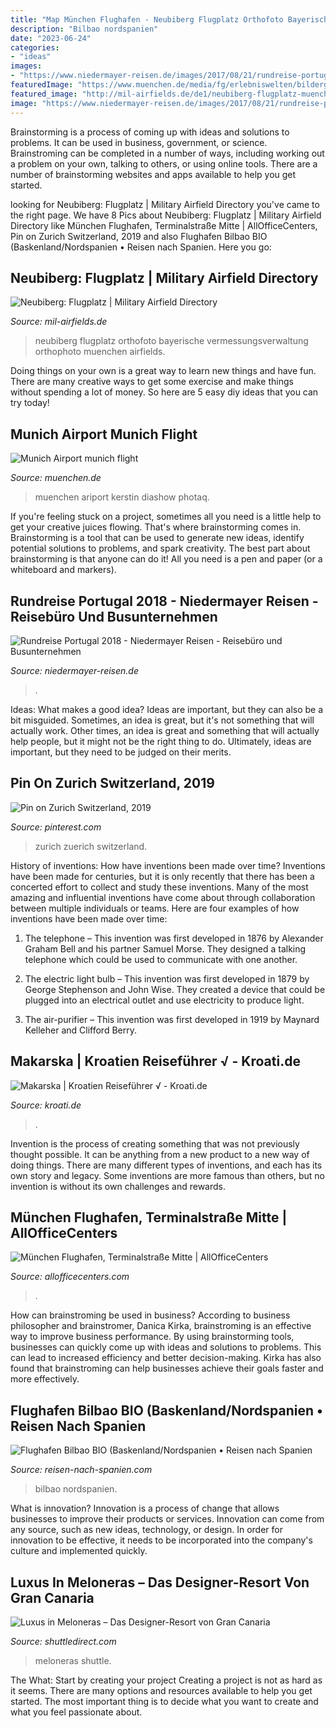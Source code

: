 ```yaml
---
title: "Map München Flughafen - Neubiberg Flugplatz Orthofoto Bayerische Vermessungsverwaltung Orthophoto Muenchen Airfields"
description: "Bilbao nordspanien"
date: "2023-06-24"
categories:
- "ideas"
images:
- "https://www.niedermayer-reisen.de/images/2017/08/21/rundreise-portugal-2018-map.jpg"
featuredImage: "https://www.muenchen.de/media/fg/erlebniswelten/bildergalerien/bilder_flughafen_muenchen/img/04.jpg"
featured_image: "http://mil-airfields.de/de1/neubiberg-flugplatz-muenchen/2015-orthophoto.jpg"
image: "https://www.niedermayer-reisen.de/images/2017/08/21/rundreise-portugal-2018-map.jpg"
---
```



Brainstorming is a process of coming up with ideas and solutions to problems. It can be used in business, government, or science. Brainstroming can be completed in a number of ways, including working out a problem on your own, talking to others, or using online tools. There are a number of brainstorming websites and apps available to help you get started.

	

		
looking for Neubiberg: Flugplatz | Military Airfield Directory you've came to the right page. We have 8 Pics about Neubiberg: Flugplatz | Military Airfield Directory like München Flughafen, Terminalstraße Mitte | AllOfficeCenters, Pin on Zurich Switzerland, 2019 and also Flughafen Bilbao BIO (Baskenland/Nordspanien • Reisen nach Spanien. Here you go:
		
    
## Neubiberg: Flugplatz | Military Airfield Directory

<img loading=lazy src="http://mil-airfields.de/de1/neubiberg-flugplatz-muenchen/2015-orthophoto.jpg" onerror="this.onerror=null;this.src='https://tse1.mm.bing.net/th?id=OIP.02ZqFWko53tobrKMJiIQxAHaFj&amp;pid=15.1';" alt="Neubiberg: Flugplatz | Military Airfield Directory">

_Source: mil-airfields.de_

>neubiberg flugplatz orthofoto bayerische vermessungsverwaltung orthophoto muenchen airfields. 

	

Doing things on your own is a great way to learn new things and have fun. There are many creative ways to get some exercise and make things without spending a lot of money. So here are 5 easy diy ideas that you can try today!

    
## Munich Airport Munich Flight

<img loading=lazy src="https://www.muenchen.de/media/fg/erlebniswelten/bildergalerien/bilder_flughafen_muenchen/img/04.jpg" onerror="this.onerror=null;this.src='https://tse1.mm.bing.net/th?id=OIP.SQWfY5im7ElOE0QUalpvlAHaE7&amp;pid=15.1';" alt="Munich Airport munich flight">

_Source: muenchen.de_

>muenchen ariport kerstin diashow photaq. 

	

If you're feeling stuck on a project, sometimes all you need is a little help to get your creative juices flowing. That's where brainstorming comes in. Brainstorming is a tool that can be used to generate new ideas, identify potential solutions to problems, and spark creativity. The best part about brainstorming is that anyone can do it! All you need is a pen and paper (or a whiteboard and markers).

    
## Rundreise Portugal 2018 - Niedermayer Reisen - Reisebüro Und Busunternehmen

<img loading=lazy src="https://www.niedermayer-reisen.de/images/2017/08/21/rundreise-portugal-2018-map.jpg" onerror="this.onerror=null;this.src='https://tse4.mm.bing.net/th?id=OIP.2zMobUVx-kr8eU95FIydQAHaHr&amp;pid=15.1';" alt="Rundreise Portugal 2018 - Niedermayer Reisen - Reisebüro und Busunternehmen">

_Source: niedermayer-reisen.de_

>. 

	

Ideas: What makes a good idea?
Ideas are important, but they can also be a bit misguided. Sometimes, an idea is great, but it's not something that will actually work. Other times, an idea is great and something that will actually help people, but it might not be the right thing to do. Ultimately, ideas are important, but they need to be judged on their merits.

    
## Pin On Zurich Switzerland, 2019

<img loading=lazy src="https://i.pinimg.com/736x/70/6c/f9/706cf9f992fe640dbf454f6f71b935f3.jpg" onerror="this.onerror=null;this.src='https://tse4.mm.bing.net/th?id=OIP.mYpL_dCSsJMvgiufxQI18wAAAA&amp;pid=15.1';" alt="Pin on Zurich Switzerland, 2019">

_Source: pinterest.com_

>zurich zuerich switzerland. 

	

History of inventions: How have inventions been made over time?
Inventions have been made for centuries, but it is only recently that there has been a concerted effort to collect and study these inventions. Many of the most amazing and influential inventions have come about through collaboration between multiple individuals or teams. Here are four examples of how inventions have been made over time:

1) The telephone – This invention was first developed in 1876 by Alexander Graham Bell and his partner Samuel Morse. They designed a talking telephone which could be used to communicate with one another.

2) The electric light bulb – This invention was first developed in 1879 by George Stephenson and John Wise. They created a device that could be plugged into an electrical outlet and use electricity to produce light.

3) The air-purifier – This invention was first developed in 1919 by Maynard Kelleher and Clifford Berry.

    
## Makarska | Kroatien Reiseführer √ - Kroati.de

<img loading=lazy src="https://www.kroati.de/images/uploads/reisefuehrer/kroatien/mitteldalmatien/makarska/makarska_karte_01.jpg" onerror="this.onerror=null;this.src='https://tse3.mm.bing.net/th?id=OIP.95OxkzOVG3n7hrgvd58FOwHaFN&amp;pid=15.1';" alt="Makarska | Kroatien Reiseführer √ - Kroati.de">

_Source: kroati.de_

>. 

	

Invention is the process of creating something that was not previously thought possible. It can be anything from a new product to a new way of doing things. There are many different types of inventions, and each has its own story and legacy. Some inventions are more famous than others, but no invention is without its own challenges and rewards.

    
## München Flughafen, Terminalstraße Mitte | AllOfficeCenters

<img loading=lazy src="https://images.allofficecenters.com/www.allofficecenters.com/uploads/properties/allofficecenters-munich-exterior_14.png" onerror="this.onerror=null;this.src='https://tse1.mm.bing.net/th?id=OIP.IWwpbJScJ01MmYAlZACRigHaEK&amp;pid=15.1';" alt="München Flughafen, Terminalstraße Mitte | AllOfficeCenters">

_Source: allofficecenters.com_

>. 

	

How can brainstroming be used in business?
According to business philosopher and brainstromer, Danica Kirka, brainstroming is an effective way to improve business performance. By using brainstorming tools, businesses can quickly come up with ideas and solutions to problems. This can lead to increased efficiency and better decision-making. Kirka has also found that brainstroming can help businesses achieve their goals faster and more effectively.

    
## Flughafen Bilbao BIO (Baskenland/Nordspanien • Reisen Nach Spanien

<img loading=lazy src="https://reisen-nach-spanien.com/wp-content/uploads/2017/10/Flughafen-Bilbao-tm.jpg" onerror="this.onerror=null;this.src='https://tse4.mm.bing.net/th?id=OIP.KdNeaiGXfaohuOshUBZacgHaDt&amp;pid=15.1';" alt="Flughafen Bilbao BIO (Baskenland/Nordspanien • Reisen nach Spanien">

_Source: reisen-nach-spanien.com_

>bilbao nordspanien. 

	

What is innovation?
Innovation is a process of change that allows businesses to improve their products or services. Innovation can come from any source, such as new ideas, technology, or design. In order for innovation to be effective, it needs to be incorporated into the company's culture and implemented quickly.

    
## Luxus In Meloneras – Das Designer-Resort Von Gran Canaria

<img loading=lazy src="https://www.shuttledirect.com/blog/wp-content/uploads/2018/06/Meloneras-map-airport.jpg" onerror="this.onerror=null;this.src='https://tse1.mm.bing.net/th?id=OIP.poK_eH821eqKzTsewbFk6wHaEx&amp;pid=15.1';" alt="Luxus in Meloneras – Das Designer-Resort von Gran Canaria">

_Source: shuttledirect.com_

>meloneras shuttle. 

	

The What: Start by creating your project
Creating a project is not as hard as it seems. There are many options and resources available to help you get started. The most important thing is to decide what you want to create and what you feel passionate about.

